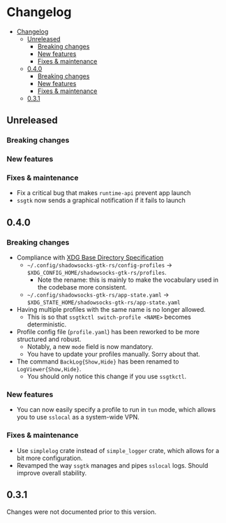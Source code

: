 # Changelog

- [Changelog](#changelog)
  - [Unreleased](#unreleased)
    - [Breaking changes](#breaking-changes)
    - [New features](#new-features)
    - [Fixes & maintenance](#fixes--maintenance)
  - [0.4.0](#040)
    - [Breaking changes](#breaking-changes-1)
    - [New features](#new-features-1)
    - [Fixes & maintenance](#fixes--maintenance-1)
  - [0.3.1](#031)

## Unreleased

### Breaking changes

### New features

### Fixes & maintenance

- Fix a critical bug that makes `runtime-api` prevent app launch
- `ssgtk` now sends a graphical notification if it fails to launch

## 0.4.0

### Breaking changes

- Compliance with [XDG Base Directory Specification](https://specifications.freedesktop.org/basedir-spec/basedir-spec-latest.html)
  - `~/.config/shadowsocks-gtk-rs/config-profiles` -> `$XDG_CONFIG_HOME/shadowsocks-gtk-rs/profiles`.
    - Note the rename: this is mainly to make the vocabulary used in the codebase more consistent.
  - `~/.config/shadowsocks-gtk-rs/app-state.yaml` -> `$XDG_STATE_HOME/shadowsocks-gtk-rs/app-state.yaml`
- Having multiple profiles with the same name is no longer allowed.
  - This is so that `ssgtkctl switch-profile <NAME>` becomes deterministic.
- Profile config file (`profile.yaml`) has been reworked to be more structured and robust.
  - Notably, a new `mode` field is now mandatory.
  - You have to update your profiles manually. Sorry about that.
- The command `BackLog{Show,Hide}` has been renamed to `LogViewer{Show,Hide}`.
  - You should only notice this change if you use `ssgtkctl`.

### New features

- You can now easily specify a profile to run in `tun` mode, which allows you to use `sslocal` as a system-wide VPN.

### Fixes & maintenance

- Use `simplelog` crate instead of `simple_logger` crate, which allows for a bit more configuration.
- Revamped the way `ssgtk` manages and pipes `sslocal` logs. Should improve overall stability.

## 0.3.1

Changes were not documented prior to this version.
